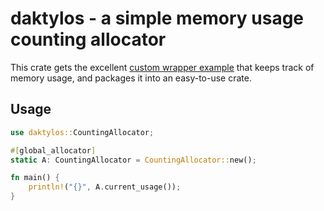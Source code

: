 # daktylos - a simple memory usage counting allocator

This crate gets the excellent [custom wrapper
example](https://doc.rust-lang.org/std/alloc/struct.System.html) that keeps
track of memory usage, and packages it into an easy-to-use crate.

## Usage

```rust
use daktylos::CountingAllocator;

#[global_allocator]
static A: CountingAllocator = CountingAllocator::new();

fn main() {
    println!("{}", A.current_usage());
}
```

